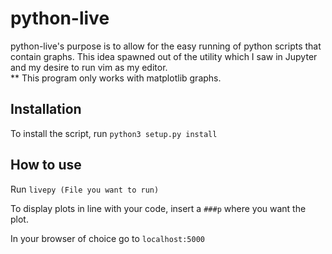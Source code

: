 # python-live
python-live's purpose is to allow for the easy running of python scripts that contain graphs. This idea spawned out of the utility which I saw in Jupyter and my desire to run vim as my editor.  
** This program only works with matplotlib graphs.

## Installation
To install the script, run ```python3 setup.py install``` 

## How to use
Run ```livepy (File you want to run)```

To display plots in line with your code, insert a ```###p``` where you want the plot.
  
In your browser of choice go to ``` localhost:5000 ```

